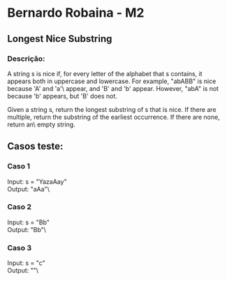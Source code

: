 # Bernardo Robaina - M2
## Longest Nice Substring

### Descrição:
A string s is nice if, for every letter of the alphabet that s contains, it appears both in uppercase and lowercase. For example, "abABB" is nice because 'A' and 'a'\ appear, and 'B' and 'b' appear. However, "abA" is not because 'b' appears, but 'B' does not.

Given a string s, return the longest substring of s that is nice. If there are multiple, return the substring of the earliest occurrence. If there are none, return an\ empty string.

## Casos teste:

### Caso 1
Input: s = "YazaAay"\
Output: "aAa"\

### Caso 2
Input: s = "Bb"\
Output: "Bb"\

### Caso 3
Input: s = "c"\
Output: ""\

